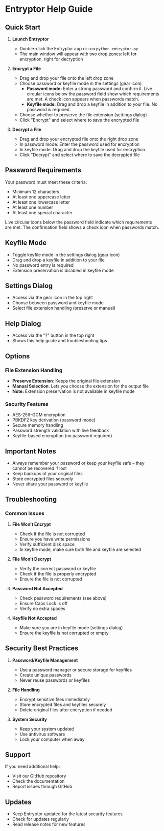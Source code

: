 # Entryptor Help Guide

## Quick Start

1. **Launch Entryptor**
   - Double-click the Entryptor app or run `python entryptor.py`
   - The main window will appear with two drop zones: left for encryption, right for decryption

2. **Encrypt a File**
   - Drag and drop your file onto the left drop zone
   - Choose password or keyfile mode in the settings (gear icon)
     - **Password mode:** Enter a strong password and confirm it. Live circular icons below the password field show which requirements are met. A check icon appears when passwords match.
     - **Keyfile mode:** Drag and drop a keyfile in addition to your file. No password is required.
   - Choose whether to preserve the file extension (settings dialog)
   - Click "Encrypt" and select where to save the encrypted file

3. **Decrypt a File**
   - Drag and drop your encrypted file onto the right drop zone
   - In password mode: Enter the password used for encryption
   - In keyfile mode: Drag and drop the keyfile used for encryption
   - Click "Decrypt" and select where to save the decrypted file

## Password Requirements

Your password must meet these criteria:
- Minimum 12 characters
- At least one uppercase letter
- At least one lowercase letter
- At least one number
- At least one special character

Live circular icons below the password field indicate which requirements are met. The confirmation field shows a check icon when passwords match.

## Keyfile Mode
- Toggle keyfile mode in the settings dialog (gear icon)
- Drag and drop a keyfile in addition to your file
- No password entry is required
- Extension preservation is disabled in keyfile mode

## Settings Dialog
- Access via the gear icon in the top right
- Choose between password and keyfile mode
- Select file extension handling (preserve or manual)

## Help Dialog
- Access via the "?" button in the top right
- Shows this help guide and troubleshooting tips

## Options

### File Extension Handling
- **Preserve Extension**: Keeps the original file extension
- **Manual Selection**: Lets you choose the extension for the output file
- **Note:** Extension preservation is not available in keyfile mode

### Security Features
- AES-256-GCM encryption
- PBKDF2 key derivation (password mode)
- Secure memory handling
- Password strength validation with live feedback
- Keyfile-based encryption (no password required)

## Important Notes

- Always remember your password or keep your keyfile safe – they cannot be recovered if lost
- Keep backups of your original files
- Store encrypted files securely
- Never share your password or keyfile

## Troubleshooting

### Common Issues

1. **File Won't Encrypt**
   - Check if the file is not corrupted
   - Ensure you have write permissions
   - Verify sufficient disk space
   - In keyfile mode, make sure both file and keyfile are selected

2. **File Won't Decrypt**
   - Verify the correct password or keyfile
   - Check if the file is properly encrypted
   - Ensure the file is not corrupted

3. **Password Not Accepted**
   - Check password requirements (see above)
   - Ensure Caps Lock is off
   - Verify no extra spaces

4. **Keyfile Not Accepted**
   - Make sure you are in keyfile mode (settings dialog)
   - Ensure the keyfile is not corrupted or empty

## Security Best Practices

1. **Password/Keyfile Management**
   - Use a password manager or secure storage for keyfiles
   - Create unique passwords
   - Never reuse passwords or keyfiles

2. **File Handling**
   - Encrypt sensitive files immediately
   - Store encrypted files and keyfiles securely
   - Delete original files after encryption if needed

3. **System Security**
   - Keep your system updated
   - Use antivirus software
   - Lock your computer when away

## Support

If you need additional help:
- Visit our GitHub repository
- Check the documentation
- Report issues through GitHub

## Updates

- Keep Entryptor updated for the latest security features
- Check for updates regularly
- Read release notes for new features